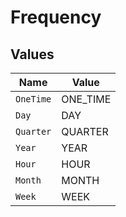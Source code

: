 # Frequency


## Values

| Name      | Value     |
| --------- | --------- |
| `OneTime` | ONE_TIME  |
| `Day`     | DAY       |
| `Quarter` | QUARTER   |
| `Year`    | YEAR      |
| `Hour`    | HOUR      |
| `Month`   | MONTH     |
| `Week`    | WEEK      |